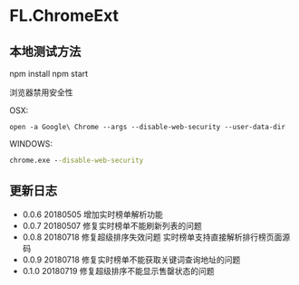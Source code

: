 # FL.ChromeExt

## 本地测试方法

npm install
npm start

浏览器禁用安全性

OSX:

```shell
open -a Google\ Chrome --args --disable-web-security --user-data-dir
```

WINDOWS:

```bat
chrome.exe --disable-web-security
```

## 更新日志

+ 0.0.6 20180505 增加实时榜单解析功能
+ 0.0.7 20180507 修复实时榜单不能刷新列表的问题
+ 0.0.8 20180718 修复超级排序失效问题 实时榜单支持直接解析排行榜页面源码
+ 0.0.9 20180718 修复实时榜单不能获取关键词查询地址的问题
+ 0.1.0 20180719 修复超级排序不能显示售罄状态的问题
